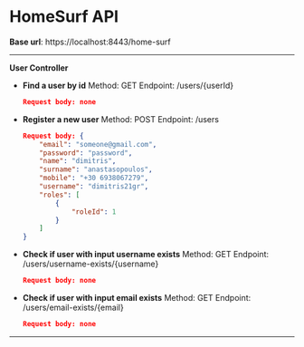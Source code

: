# HomeSurf API
**Base url**: https://localhost:8443/home-surf
___

**User Controller**

 - **Find a user by id**
	 Method: GET
	 Endpoint: /users/{userId}
	``` json 
	Request body: none
	```
 - **Register a new user**
	Method: POST
	 Endpoint: /users
	``` json 
	Request body: {
	    "email": "someone@gmail.com",
	    "password": "password",
	    "name": "dimitris",
	    "surname": "anastasopoulos",
	    "mobile": "+30 6938067279",
	    "username": "dimitris21gr",
	    "roles": [
	        {
	            "roleId": 1
	        }
	    ]
	}
	```
 - **Check if user with input username exists**
	 Method: GET
	 Endpoint: /users/username-exists/{username}
	``` json 
	Request body: none
	```
 - **Check if user with input email exists**
	 Method: GET
	 Endpoint: /users/email-exists/{email}
	``` json 
	Request body: none
	```
___
